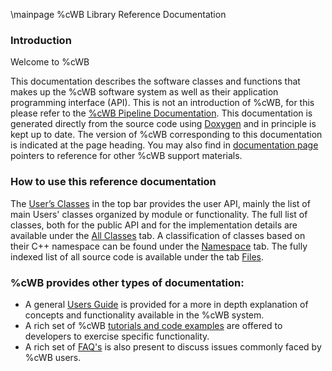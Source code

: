 \mainpage %cWB Library Reference Documentation

### Introduction
Welcome to %cWB

This documentation describes the software classes and functions that makes up the %cWB software system as well as their application programming interface (API).
This is not an introduction of %cWB, for this please refer to  the [%cWB Pipeline Documentation](https://gwburst.gitlab.io/documentation/latest/html/index.html).
This documentation is generated directly from the source code using [Doxygen](http://doxygen.org) and in principle is kept up to date.
The version of %cWB corresponding to this documentation is indicated at the page heading.
You may also find in [documentation page](https://gwburst.gitlab.io/documentation/latest/html/documents.html) pointers to reference for other %cWB support materials.

### How to use this reference documentation
The [User’s Classes](annotated.html) in the top bar provides the user API, mainly the list of main Users' classes organized by module or functionality.
The full list of classes, both for the public API and for the implementation details are available under the [All Classes](annotated.html) tab.
A classification of classes based on their C++ namespace can be found under the [Namespace](namespaces.html) tab.
The fully indexed list of all source code is available under the tab [Files](files.html).

### %cWB provides other types of documentation:

- A general [Users Guide](https://gwburst.gitlab.io/documentation/latest/html/index.html) is provided for a more in depth explanation of concepts and functionality available in the %cWB system.
- A rich set of %cWB [tutorials and code examples](https://gwburst.gitlab.io/documentation/latest/html/tutorials.html) are offered to developers to exercise specific functionality.
- A rich set of [FAQ's](https://gwburst.gitlab.io/documentation/latest/html/faq.html) is also present to discuss issues commonly faced by %cWB users.


